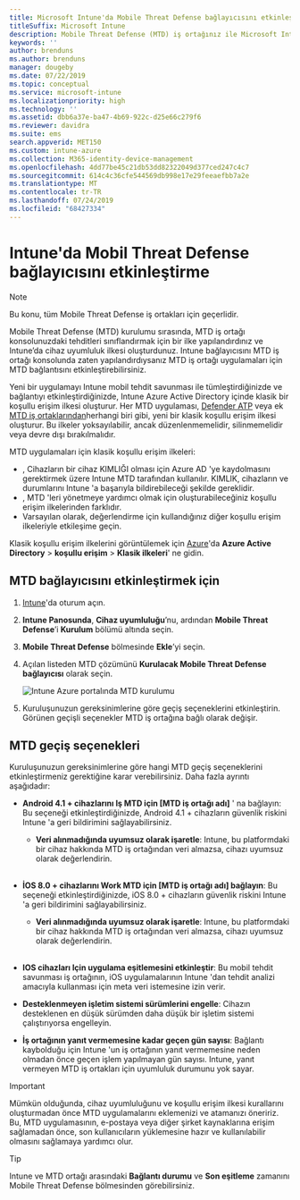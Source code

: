 ```yaml
---
title: Microsoft Intune'da Mobile Threat Defense bağlayıcısını etkinleştirme
titleSuffix: Microsoft Intune
description: Mobile Threat Defense (MTD) iş ortağınız ile Microsoft Intune arasında bağlayıcıyı etkinleştirin.
keywords: ''
author: brenduns
ms.author: brenduns
manager: dougeby
ms.date: 07/22/2019
ms.topic: conceptual
ms.service: microsoft-intune
ms.localizationpriority: high
ms.technology: ''
ms.assetid: dbb6a37e-ba47-4b69-922c-d25e66c279f6
ms.reviewer: davidra
ms.suite: ems
search.appverid: MET150
ms.custom: intune-azure
ms.collection: M365-identity-device-management
ms.openlocfilehash: 4dd77be45c21db53dd82322049d377ced247c4c7
ms.sourcegitcommit: 614c4c36cfe544569db998e17e29feeaefbb7a2e
ms.translationtype: MT
ms.contentlocale: tr-TR
ms.lasthandoff: 07/24/2019
ms.locfileid: "68427334"
---
```

# <a name="enable-the-mobile-threat-defense-connector-in-intune"></a>Intune'da Mobil Threat Defense bağlayıcısını etkinleştirme

> [!NOTE] 
> Bu konu, tüm Mobile Threat Defense iş ortakları için geçerlidir.

Mobile Threat Defense (MTD) kurulumu sırasında, MTD iş ortağı konsolunuzdaki tehditleri sınıflandırmak için bir ilke yapılandırdınız ve Intune’da cihaz uyumluluk ilkesi oluşturdunuz. Intune bağlayıcısını MTD iş ortağı konsolunda zaten yapılandırdıysanız MTD iş ortağı uygulamaları için MTD bağlantısını etkinleştirebilirsiniz.

Yeni bir uygulamayı Intune mobil tehdit savunması ile tümleştirdiğinizde ve bağlantıyı etkinleştirdiğinizde, Intune Azure Active Directory içinde klasik bir koşullu erişim ilkesi oluşturur. Her MTD uygulaması, [Defender ATP](advanced-threat-protection.md) veya ek [MTD iş ortaklarından](mobile-threat-defense.md#mobile-threat-defense-partners)herhangi biri gibi, yeni bir klasik koşullu erişim ilkesi oluşturur.  Bu ilkeler yoksayılabilir, ancak düzenlenmemelidir, silinmemelidir veya devre dışı bırakılmalıdır.

MTD uygulamaları için klasik koşullu erişim ilkeleri: 

- , Cihazların bir cihaz KIMLIĞI olması için Azure AD 'ye kaydolmasını gerektirmek üzere Intune MTD tarafından kullanılır. KIMLIK, cihazların ve durumlarını Intune 'a başarıyla bildirebileceği şekilde gereklidir.  
- , MTD 'leri yönetmeye yardımcı olmak için oluşturabileceğiniz koşullu erişim ilkelerinden farklıdır.
- Varsayılan olarak, değerlendirme için kullandığınız diğer koşullu erişim ilkeleriyle etkileşime geçin.  

Klasik koşullu erişim ilkelerini görüntülemek için [Azure](https://portal.azure.com/#home)'da **Azure Active Directory** > **koşullu erişim** > **Klasik ilkeleri**' ne gidin.


## <a name="to-enable-the-mtd-connector"></a>MTD bağlayıcısını etkinleştirmek için

1. [Intune](https://go.microsoft.com/fwlink/?linkid=2090973)'da oturum açın.

4. **Intune Panosunda**, **Cihaz uyumluluğu**’nu, ardından **Mobile Threat Defense**’i **Kurulum** bölümü altında seçin.

5. **Mobile Threat Defense** bölmesinde **Ekle**’yi seçin.

6. Açılan listeden MTD çözümünü **Kurulacak Mobile Threat Defense bağlayıcısı** olarak seçin.

    ![Intune Azure portalında MTD kurulumu](./media/enable-mtd-connector-1.png)

7. Kuruluşunuzun gereksinimlerine göre geçiş seçeneklerini etkinleştirin. Görünen geçişli seçenekler MTD iş ortağına bağlı olarak değişir.

## <a name="mtd-toggle-options"></a>MTD geçiş seçenekleri

Kuruluşunuzun gereksinimlerine göre hangi MTD geçiş seçeneklerini etkinleştirmeniz gerektiğine karar verebilirsiniz. Daha fazla ayrıntı aşağıdadır:

- **Android 4.1 + cihazlarını Iş MTD için [MTD iş ortağı adı]** ' na bağlayın: Bu seçeneği etkinleştirdiğinizde, Android 4.1 + cihazların güvenlik riskini Intune 'a geri bildirimini sağlayabilirsiniz.
  - **Veri alınmadığında uyumsuz olarak işaretle**: Intune, bu platformdaki bir cihaz hakkında MTD iş ortağından veri almazsa, cihazı uyumsuz olarak değerlendirin.
<br></br>
- **İOS 8.0 + cihazlarını Work MTD için [MTD iş ortağı adı] bağlayın**: Bu seçeneği etkinleştirdiğinizde, iOS 8.0 + cihazların güvenlik riskini Intune 'a geri bildirimini sağlayabilirsiniz.
  - **Veri alınmadığında uyumsuz olarak işaretle**: Intune, bu platformdaki bir cihaz hakkında MTD iş ortağından veri almazsa, cihazı uyumsuz olarak değerlendirin.
<br></br>
- **IOS cihazları Için uygulama eşitlemesini etkinleştir**: Bu mobil tehdit savunması iş ortağının, iOS uygulamalarının Intune 'dan tehdit analizi amacıyla kullanması için meta veri istemesine izin verir.

- **Desteklenmeyen işletim sistemi sürümlerini engelle**: Cihazın desteklenen en düşük sürümden daha düşük bir işletim sistemi çalıştırıyorsa engelleyin.

- **İş ortağının yanıt vermemesine kadar geçen gün sayısı**: Bağlantı kaybolduğu için Intune 'un iş ortağının yanıt vermemesine neden olmadan önce geçen işlem yapılmayan gün sayısı. Intune, yanıt vermeyen MTD iş ortakları için uyumluluk durumunu yok sayar.

> [!IMPORTANT] 
> Mümkün olduğunda, cihaz uyumluluğunu ve koşullu erişim ilkesi kurallarını oluşturmadan önce MTD uygulamalarını eklemenizi ve atamanızı öneririz. Bu, MTD uygulamasının, e-postaya veya diğer şirket kaynaklarına erişim sağlamadan önce, son kullanıcıların yüklemesine hazır ve kullanılabilir olmasını sağlamaya yardımcı olur.

> [!TIP]
> Intune ve MTD ortağı arasındaki **Bağlantı durumu** ve **Son eşitleme** zamanını Mobile Threat Defense bölmesinden görebilirsiniz.
